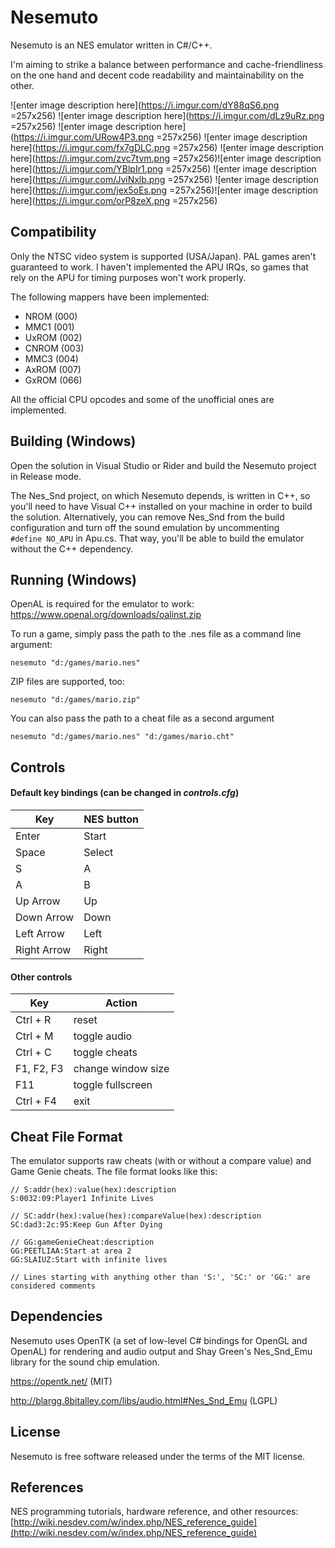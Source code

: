 # Nesemuto  
Nesemuto is an NES emulator written in C#/C++.

I'm aiming to strike a balance between performance and cache-friendliness on the one hand and decent code readability and maintainability on the other.

![enter image description here](https://i.imgur.com/dY88qS6.png =257x256) ![enter image description here](https://i.imgur.com/dLz9uRz.png =257x256) ![enter image description here](https://i.imgur.com/URow4P3.png =257x256) ![enter image description here](https://i.imgur.com/fx7gDLC.png =257x256) ![enter image description here](https://i.imgur.com/zvc7tvm.png =257x256)![enter image description here](https://i.imgur.com/YBlpIr1.png =257x256)
![enter image description here](https://i.imgur.com/JviNxlb.png =257x256) ![enter image description here](https://i.imgur.com/jex5oEs.png =257x256)![enter image description here](https://i.imgur.com/orP8zeX.png =257x256)



  
## Compatibility  
Only the NTSC video system is supported (USA/Japan). PAL games aren't guaranteed to work. I haven't implemented the APU IRQs, so games that rely on the APU for timing purposes won't work properly.  
  
The following mappers have been implemented:  
* NROM (000)  
* MMC1 (001)  
* UxROM (002)  
* CNROM (003)  
* MMC3 (004)  
* AxROM (007)  
* GxROM (066)  
  
All the official CPU opcodes and some of the unofficial ones are implemented.  
  
## Building (Windows)
Open the solution in Visual Studio or Rider and build the Nesemuto project in Release mode.  
  
The Nes_Snd project, on which Nesemuto depends, is written in C++, so you'll need to have Visual C++ installed on your machine in order to build the solution. Alternatively, you can remove Nes_Snd from the build configuration and turn off the sound emulation by uncommenting  
```#define NO_APU``` in Apu.cs. That way, you'll be able to build the emulator without the C++ dependency.  
  
## Running  (Windows)
OpenAL is required for the emulator to work: https://www.openal.org/downloads/oalinst.zip

To run a game, simply pass the path to the .nes file as a command line argument:
  
```nesemuto "d:/games/mario.nes"```  

ZIP files are supported, too:

```nesemuto "d:/games/mario.zip"```  
  
You can also pass the path to a cheat file as a second argument  
  
```nesemuto "d:/games/mario.nes" "d:/games/mario.cht"```  
  
  
## Controls  
#### Default key bindings  (can be changed in ***controls.cfg***)
  
Key | NES button
--------------|-------------  
Enter | Start
Space | Select
S | A
A | B  
Up Arrow | Up
Down Arrow | Down
Left Arrow | Left
Right Arrow | Right

#### Other controls
Key | Action
------|------
Ctrl + R | reset
Ctrl + M | toggle audio
Ctrl + C | toggle cheats
F1, F2, F3 | change window size
F11 | toggle fullscreen
Ctrl + F4  | exit

## Cheat File Format  
The emulator supports raw cheats (with or without a compare value) and Game Genie cheats.
The file format looks like this:
```
// S:addr(hex):value(hex):description
S:0032:09:Player1 Infinite Lives  

// SC:addr(hex):value(hex):compareValue(hex):description
SC:dad3:2c:95:Keep Gun After Dying  

// GG:gameGenieCheat:description
GG:PEETLIAA:Start at area 2      
GG:SLAIUZ:Start with infinite lives

// Lines starting with anything other than 'S:', 'SC:' or 'GG:' are considered comments
```

## Dependencies  
Nesemuto uses OpenTK (a set of low-level C# bindings for OpenGL and OpenAL) for rendering and audio output and Shay Green's Nes_Snd_Emu library for the sound chip emulation.  
  
<https://opentk.net/>  (MIT)
  
<http://blargg.8bitalley.com/libs/audio.html#Nes_Snd_Emu>  (LGPL)
  
  
## License  
Nesemuto is free software released under the terms of the MIT license.

## References
NES programming tutorials, hardware reference, and other resources:
[http://wiki.nesdev.com/w/index.php/NES_reference_guide](http://wiki.nesdev.com/w/index.php/NES_reference_guide)